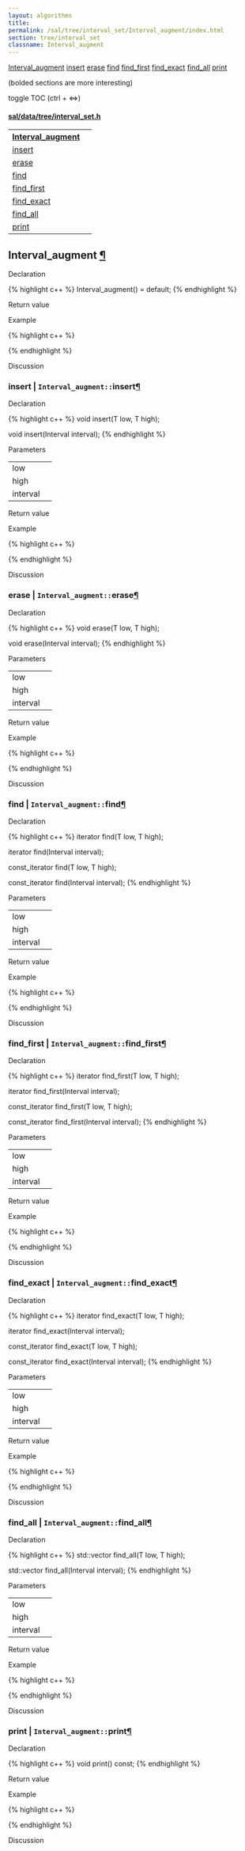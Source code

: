 ```yaml
---
layout: algorithms
title: 
permalink: /sal/tree/interval_set/Interval_augment/index.html
section: tree/interval_set
classname: Interval_augment
---
```


<div class="toc">
	<a class="toc-link toch2" href="#Interval_augment">Interval_augment</a>
	<a class="toc-link toch3" href="#insert">insert</a>
	<a class="toc-link toch3" href="#erase">erase</a>
	<a class="toc-link toch3" href="#find">find</a>
	<a class="toc-link toch3" href="#find_first">find_first</a>
	<a class="toc-link toch3" href="#find_exact">find_exact</a>
	<a class="toc-link toch3" href="#find_all">find_all</a>
	<a class="toc-link toch3" href="#print">print</a>
<p class="toc-caption">(bolded sections are more interesting)</p>
<p class="toc-toggle">toggle TOC (ctrl + &#8660;)</p>
</div><div class="block">
<h4><a href="https://github.com/LemonPi/data/blob/master/tree/interval_set.h">sal/data/tree/interval_set.h</a>
</h4><table class="pretty">
<tr><th><a class="doc-list-name" href="#Interval_augment">Interval_augment</a></th><th></th></tr>
<tr><td><a class="doc-list-name" href="#insert">insert</a></td><td></td></tr>
<tr><td><a class="doc-list-name" href="#erase">erase</a></td><td></td></tr>
<tr><td><a class="doc-list-name" href="#find">find</a></td><td></td></tr>
<tr><td><a class="doc-list-name" href="#find_first">find_first</a></td><td></td></tr>
<tr><td><a class="doc-list-name" href="#find_exact">find_exact</a></td><td></td></tr>
<tr><td><a class="doc-list-name" href="#find_all">find_all</a></td><td></td></tr>
<tr><td><a class="doc-list-name" href="#print">print</a></td><td></td></tr>
</table></div>



<h2 class="anchor doc-header">Interval_augment <a class="anchor-link" href="#Interval_augment" name="Interval_augment" title="permalink to section">&para;</a></h2>
<div class="block">

<p class="doc-section">Declaration</p>
{% highlight c++ %}
Interval_augment() = default;
{% endhighlight %}
<p class="doc-section">Return value</p>

<p class="doc-section">Example</p>
{% highlight c++ %}

{% endhighlight %}

<p class="doc-section">Discussion</p>
<div>
<p>
	
</p>
</div></div>





<h3 class="anchor doc-header">insert | <code class="qualifier">Interval_augment::</code>insert<a class="anchor-link" href="#insert" name="insert" title="permalink to section">&para;</a></h3>
<div class="block">

<p class="doc-section">Declaration</p>
{% highlight c++ %}
void insert(T low, T high);

void insert(Interval<T> interval);
{% endhighlight %}


<p class="doc-section">Parameters</p>
<table class="pretty">
<tr><td>low</td><td></td></tr>
<tr><td>high</td><td></td></tr>
<tr><td>interval</td><td></td></tr>
</table>
<p class="doc-section">Return value</p>

<p class="doc-section">Example</p>
{% highlight c++ %}

{% endhighlight %}

<p class="doc-section">Discussion</p>
<div>
<p>
	
</p>
</div></div>





<h3 class="anchor doc-header">erase | <code class="qualifier">Interval_augment::</code>erase<a class="anchor-link" href="#erase" name="erase" title="permalink to section">&para;</a></h3>
<div class="block">

<p class="doc-section">Declaration</p>
{% highlight c++ %}
void erase(T low, T high);

void erase(Interval<T> interval);
{% endhighlight %}


<p class="doc-section">Parameters</p>
<table class="pretty">
<tr><td>low</td><td></td></tr>
<tr><td>high</td><td></td></tr>
<tr><td>interval</td><td></td></tr>
</table>
<p class="doc-section">Return value</p>

<p class="doc-section">Example</p>
{% highlight c++ %}

{% endhighlight %}

<p class="doc-section">Discussion</p>
<div>
<p>
	
</p>
</div></div>





<h3 class="anchor doc-header">find | <code class="qualifier">Interval_augment::</code>find<a class="anchor-link" href="#find" name="find" title="permalink to section">&para;</a></h3>
<div class="block">

<p class="doc-section">Declaration</p>
{% highlight c++ %}
iterator find(T low, T high);

iterator find(Interval<T> interval);

const_iterator find(T low, T high);

const_iterator find(Interval<T> interval);
{% endhighlight %}


<p class="doc-section">Parameters</p>
<table class="pretty">
<tr><td>low</td><td></td></tr>
<tr><td>high</td><td></td></tr>
<tr><td>interval</td><td></td></tr>
</table>
<p class="doc-section">Return value</p>

<p class="doc-section">Example</p>
{% highlight c++ %}

{% endhighlight %}

<p class="doc-section">Discussion</p>
<div>
<p>
	
</p>
</div></div>





<h3 class="anchor doc-header">find_first | <code class="qualifier">Interval_augment::</code>find_first<a class="anchor-link" href="#find_first" name="find_first" title="permalink to section">&para;</a></h3>
<div class="block">

<p class="doc-section">Declaration</p>
{% highlight c++ %}
iterator find_first(T low, T high);

iterator find_first(Interval<T> interval);

const_iterator find_first(T low, T high);

const_iterator find_first(Interval<T> interval);
{% endhighlight %}


<p class="doc-section">Parameters</p>
<table class="pretty">
<tr><td>low</td><td></td></tr>
<tr><td>high</td><td></td></tr>
<tr><td>interval</td><td></td></tr>
</table>
<p class="doc-section">Return value</p>

<p class="doc-section">Example</p>
{% highlight c++ %}

{% endhighlight %}

<p class="doc-section">Discussion</p>
<div>
<p>
	
</p>
</div></div>





<h3 class="anchor doc-header">find_exact | <code class="qualifier">Interval_augment::</code>find_exact<a class="anchor-link" href="#find_exact" name="find_exact" title="permalink to section">&para;</a></h3>
<div class="block">

<p class="doc-section">Declaration</p>
{% highlight c++ %}
iterator find_exact(T low, T high);

iterator find_exact(Interval<T> interval);

const_iterator find_exact(T low, T high);

const_iterator find_exact(Interval<T> interval);
{% endhighlight %}


<p class="doc-section">Parameters</p>
<table class="pretty">
<tr><td>low</td><td></td></tr>
<tr><td>high</td><td></td></tr>
<tr><td>interval</td><td></td></tr>
</table>
<p class="doc-section">Return value</p>

<p class="doc-section">Example</p>
{% highlight c++ %}

{% endhighlight %}

<p class="doc-section">Discussion</p>
<div>
<p>
	
</p>
</div></div>





<h3 class="anchor doc-header">find_all | <code class="qualifier">Interval_augment::</code>find_all<a class="anchor-link" href="#find_all" name="find_all" title="permalink to section">&para;</a></h3>
<div class="block">

<p class="doc-section">Declaration</p>
{% highlight c++ %}
std::vector<NP> find_all(T low, T high);

std::vector<NP> find_all(Interval<T> interval);
{% endhighlight %}


<p class="doc-section">Parameters</p>
<table class="pretty">
<tr><td>low</td><td></td></tr>
<tr><td>high</td><td></td></tr>
<tr><td>interval</td><td></td></tr>
</table>
<p class="doc-section">Return value</p>

<p class="doc-section">Example</p>
{% highlight c++ %}

{% endhighlight %}

<p class="doc-section">Discussion</p>
<div>
<p>
	
</p>
</div></div>





<h3 class="anchor doc-header">print | <code class="qualifier">Interval_augment::</code>print<a class="anchor-link" href="#print" name="print" title="permalink to section">&para;</a></h3>
<div class="block">

<p class="doc-section">Declaration</p>
{% highlight c++ %}
void print() const;
{% endhighlight %}
<p class="doc-section">Return value</p>

<p class="doc-section">Example</p>
{% highlight c++ %}

{% endhighlight %}

<p class="doc-section">Discussion</p>
<div>
<p>
	
</p>
</div></div>





